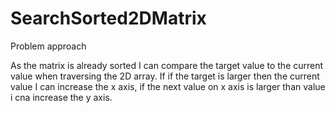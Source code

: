# SearchSorted2DMatrix

Problem approach

As the matrix is already sorted I can compare the target value to the current value when traversing the 2D array. If if the target is larger then the
current value I can increase the x axis, if the next value on x axis is larger than value i cna increase the y axis.
